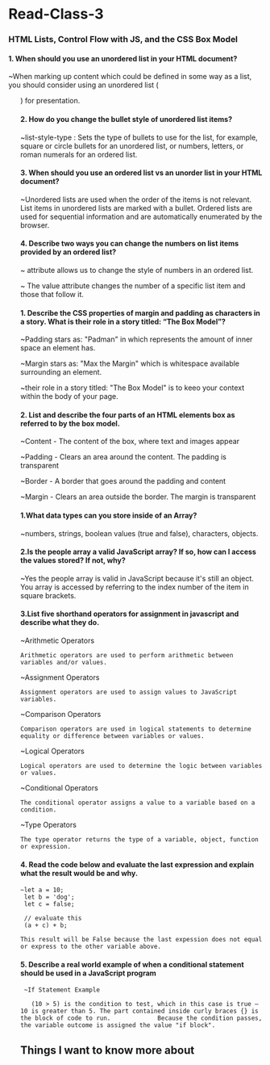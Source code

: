 # Read-Class-3

### HTML Lists, Control Flow with JS, and the CSS Box Model

 #### 1. When should you use an unordered list in your HTML document?
 
 ~When marking up content which could be defined in some way as a list, you should consider using an unordered list ( <ul> ) for presentation.
  
#### 2. How do you change the bullet style of unordered list items?
  
  ~list-style-type : Sets the type of bullets to use for the list, for example, square or circle bullets for an unordered list, or numbers, letters, or roman numerals for an ordered list.
  
#### 3. When should you use an ordered list vs an unorder list in your HTML document?
  
  ~Unordered lists are used when the order of the items is not relevant. List items in unordered lists are marked with a bullet. Ordered lists are used for sequential information and are automatically enumerated by the browser.
  
#### 4. Describe two ways you can change the numbers on list items provided by an ordered list?
  
  ~ attribute allows us to change the style of numbers in an ordered list.
  
  ~ The value attribute changes the number of a specific list item and those that follow it.
  
#### 1. Describe the CSS properties of margin and padding as characters in a story. What is their role in a story titled: “The Box Model”?
  
 ~Padding stars as: "Padman" in which represents the amount of inner space an element has.
  
  ~Margin stars as: "Max the Margin" which is whitespace available surrounding an element.
  
  ~their role in a story titled: "The Box Model" is to keeo your context within the body of your page.
  
#### 2. List and describe the four parts of an HTML elements box as referred to by the box model.
  
  ~Content - The content of the box, where text and images appear

   ~Padding - Clears an area around the content. The padding is transparent
  
   ~Border - A border that goes around the padding and content
  
   ~Margin - Clears an area outside the border. The margin is transparent

#### 1.What data types can you store inside of an Array?
 
   ~numbers, strings, boolean values (true and false), characters, objects.
 
 #### 2.Is the people array a valid JavaScript array? If so, how can I access the values stored? If not, why?
 
   ~Yes the people array is valid in JavaScript because it's still an object. You array is accessed by referring to the index number of the item in square brackets.
 
 #### 3.List five shorthand operators for assignment in javascript and describe what they do.
 
   ~Arithmetic Operators
 
    Arithmetic operators are used to perform arithmetic between variables and/or values.
 
   ~Assignment Operators
 
    Assignment operators are used to assign values to JavaScript variables.
 
   ~Comparison Operators
 
    Comparison operators are used in logical statements to determine equality or difference between variables or values.
 
   ~Logical Operators
 
    Logical operators are used to determine the logic between variables or values.
 
   ~Conditional Operators
 
    The conditional operator assigns a value to a variable based on a condition.
 
   ~Type Operators
 
    The type operator returns the type of a variable, object, function or expression.
 
 #### 4. Read the code below and evaluate the last expression and explain what the result would be and why.
 
    ~let a = 10;
     let b = 'dog';
     let c = false;

     // evaluate this
     (a + c) + b;
 
    This result will be False because the last expession does not equal or express to the other variable above.
 
 #### 5. Describe a real world example of when a conditional statement should be used in a JavaScript program
 
     ~If Statement Example

       (10 > 5) is the condition to test, which in this case is true — 10 is greater than 5. The part contained inside curly braces {} is the block of code to run.             Because the condition passes, the variable outcome is assigned the value "if block".

 ## Things I want to know more about
